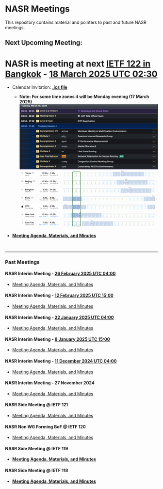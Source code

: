 # NASR Meetings

This repository contains material and pointers to past and future NASR meetings.

## Next Upcoming Meeting:

# NASR is meeting at next **[IETF 122 in Bangkok](https://datatracker.ietf.org/meeting/122/agenda)** - [18 March 2025 UTC 02:30](https://www.worldtimebuddy.com/?qm=1&lid=1850147,1816670,1609350,2988507,100,5128581,5391959&h=100&date=2025-3-18&sln=2.5-4.5&hf=1) 


- Calendar Invitation: **[.ics file](https://datatracker.ietf.org/meeting/122/session/34026.ics)** 

    - **Note: For some time zones it will be Monday evening (17 March 2025)**
        ![image Meeting Time Zone](./IETF-122-Meeting/Material/NASR-18032025-IETF.png)
        ![image Meeting Time Zone](./IETF-122-Meeting/Material/NASR-18032025-TZ.png)

- **[Meeting Agenda, Materials, and Minutes](https://datatracker.ietf.org/meeting/122/session/nasr)**

<br>

---

### Past Meetings

#### NASR Interim Meeting - [26 February 2025 UTC 04:00](https://www.worldtimebuddy.com/?qm=1&lid=100,5391959,5128581,2988507,1816670,1850147&h=100&date=2025-2-26&sln=4-5&hf=1) 

- [Meeting Agenda, Materials, and Minutes](./NASR-Interim-26-Feb-2025/README.md)

#### NASR Interim Meeting - [12 February 2025 UTC 15:00](https://www.worldtimebuddy.com/?qm=1&lid=2147714,1850147,1816670,2988507,100,5128581,5391959&h=100&date=2025-2-12&sln=15-16&hf=0)

- [Meeting Agenda, Materials, and Minutes](./NASR-Interim-12-Feb-2025/README.md)

#### NASR Interim Meeting - [22 January 2025 UTC 04:00](https://www.worldtimebuddy.com/?qm=1&lid=100,5391959,5128581,2988507,1816670,1850147&h=100&date=2025-1-22&sln=4-5&hf=1) 

- [Meeting Agenda, Materials, and Minutes](./NASR-Interim-22-Jan-2025/README.md)

#### NASR Interim Meeting - [8 January 2025 UTC 15:00](https://www.worldtimebuddy.com/?qm=1&lid=100,5391959,5128581,2988507,1816670,1850147&h=100&date=2025-1-8&sln=15-16&hf=1)

- [Meeting Agenda, Materials, and Minutes](./NASR-Interim-08-Jan-2025/README.md)

#### NASR Interim Meeting - [11 December 2024 UTC 04:00](https://www.worldtimebuddy.com/?qm=1&lid=100,5391959,5128581,2988507,1816670,1850147&h=100&date=2024-12-11&sln=4-5&hf=1)
  
- [Meeting Agenda, Materials, and Minutes](./NASR-Interim-11-Dec-2024/README.md)

#### NASR Interim Meeting - 27 November 2024

- [Meeting Agenda, Materials, and Minutes](./NASR-Interim-27-Nov-2024/README.md)

#### NASR Side Meeting @ IETF 121

- [Meeting Agenda, Materials, and Minutes](./IETF-121-Side-Meeting/README.md)

#### NASR Non WG Forming BoF @ IETF 120

- [Meeting Agenda, Materials, and Minutes](https://datatracker.ietf.org/meeting/120/session/nasr)

#### NASR Side Meeting @ IETF 119 

-  **[Meeting Agenda, Materials, and Minutes](https://github.com/liuchunchi/nasr_side_meeting)**

#### NASR Side Meeting @ IETF 118

-  **[Meeting Agenda, Materials, and Minutes](https://github.com/liuchunchi/nasr_side_meeting/tree/main/IETF%20118%20Path%20Validation%20Side%20Meeting%20Archive)**